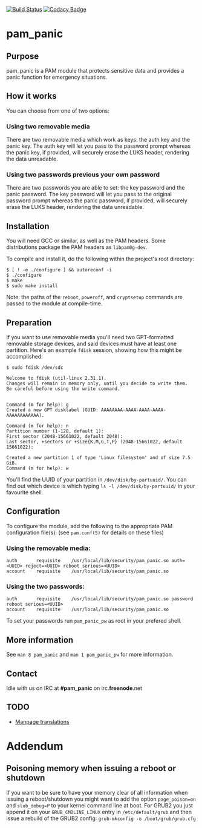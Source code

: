[![Build Status](https://travis-ci.org/pampanic/pam_panic.svg?branch=master)](https://travis-ci.org/pampanic/pam_panic)
[![Codacy Badge](https://api.codacy.com/project/badge/Grade/001445f05a4e47bcad151c2f6a05a29c)](https://app.codacy.com/app/pampanic/pam_panic?utm_source=github.com&utm_medium=referral&utm_content=pampanic/pam_panic&utm_campaign=badger)
# pam\_panic


## Purpose
pam\_panic is a PAM module that protects sensitive data and provides a panic function for emergency situations.


## How it works
You can choose from one of two options:

### Using two removable media
There are two removable media which work as keys: the auth key and the panic key. The auth key will let you pass to the password prompt whereas the panic key, if provided, will securely erase the LUKS header, rendering the data unreadable.

### Using two passwords previous your own password
There are two passwords you are able to set: the key password and the panic password. The key password will let you pass to the original password prompt whereas the panic password, if provided, will securely erase the LUKS header, rendering the data unreadable.


## Installation
You will need GCC or similar, as well as the PAM headers. Some distributions package the PAM headers as `libpam0g-dev`.

To compile and install it, do the following within the project's root directory:

```console
$ [ ! -e ./configure ] && autoreconf -i
$ ./configure
$ make
$ sudo make install
```

Note: the paths of the `reboot`, `poweroff`, and `cryptsetup` commands are passed to the module at compile-time.

## Preparation

If you want to use removable media you'll need two GPT-formatted removable storage devices, and said devices must have at least one partition. Here's an example `fdisk` session, showing how this might be accomplished:

```console
$ sudo fdisk /dev/sdc

Welcome to fdisk (util-linux 2.31.1).
Changes will remain in memory only, until you decide to write them.
Be careful before using the write command.


Command (m for help): g
Created a new GPT disklabel (GUID: AAAAAAAA-AAAA-AAAA-AAAA-AAAAAAAAAAAA).

Command (m for help): n
Partition number (1-128, default 1): 
First sector (2048-15661022, default 2048): 
Last sector, +sectors or +size{K,M,G,T,P} (2048-15661022, default 15661022): 

Created a new partition 1 of type 'Linux filesystem' and of size 7.5 GiB.
Command (m for help): w
```

You'll find the UUID of your partition in `/dev/disk/by-partuuid/`. You can find out which device is which typing `ls -l /dev/disk/by-partuuid/` in your favourite shell.



## Configuration
To configure the module, add the following to the appropriate PAM configuration file(s): (see `pam.conf(5)` for details on these files)

### Using the removable media:
```
auth       requisite    /usr/local/lib/security/pam_panic.so auth=<UUID> reject=<UUID> reboot serious=<UUID>
account    requisite    /usr/local/lib/security/pam_panic.so
```

### Using the two passwords:
```
auth       requisite    /usr/local/lib/security/pam_panic.so password reboot serious=<UUID>
account    requisite    /usr/local/lib/security/pam_panic.so
```
To set your passwords run `pam_panic_pw` as root in your prefered shell.


## More information
See `man 8 pam_panic` and `man 1 pam_panic_pw` for more information.


## Contact
Idle with us on IRC at **#pam_panic** on irc.**freenode**.net


## TODO
- [Manpage translations](https://github.com/Bandie/pam_panic/issues?q=is%3Aissue+is%3Aopen+label%3Alocalization)


# Addendum

## Poisoning memory when issuing a reboot or shutdown

If you want to be sure to have your memory clear of all information when issuing a reboot/shutdown 
you might want to add the option `page_poison=on` and `slub_debug=P` to your kernel command line at boot.
For GRUB2 you just append it on your `GRUB_CMDLINE_LINUX` entry in `/etc/default/grub` and then issue a rebuild
of the GRUB2 config: `grub-mkconfig -o /boot/grub/grub.cfg`


